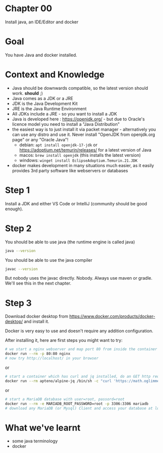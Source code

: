 # Chapter 00

Install java, an IDE/Editor and docker

# Goal

You have Java and docker installed.

# Context and Knowledge

* Java should be downwards compatible, so the latest version should work. **should** ;)
* Java comes as a JDK or a JRE
* JDK is the Java Development Kit
* JRE is the Java Runtime Environment
* All JDKs include a JRE - so you want to install a JDK
* Java is developed here : https://openjdk.org/ - but due to Oracle's licence model you need to install a "Java Distribution"
* the easiest way is to just install it via packet manager - alternatively you can use any distro and use it. Never install "OpenJDK from openjdk.org page" or any "Oracle Java"!
    * debian: `apt install openjdk-17-jdk` or https://adoptium.net/temurin/releases/ for a latest version of Java
    * macos: `brew install openjdk` (this installs the latest version)
    * windows: `winget install EclipseAdoptium.Temurin.21.JDK`
* docker makes development in many situations much easier, as it easily provides 3rd party software like webservers or databases


# Step 1

Install a JDK and either VS Code or IntelliJ (community should be good enough).

# Step 2

You should be able to use java (the runtime engine is called java)

```bash
java --version
```

You should be able to use the java compiler

```bash
javac --version
```

But nobody uses the javac directly. Nobody. Always use maven or gradle. We'll see this in the next chapter.

# Step 3 

Download docker desktop from https://www.docker.com/products/docker-desktop/ and install it.

Docker is very easy to use and doesn't require any addition configuration.

After installing it, here are first steps you might want to try:

```bash
# we start a nginx webserver and map port 80 from inside the container to your host
docker run --rm -p 80:80 nginx
# now try http://localhost/ in your browser
```

or

```bash
# start a container which has curl and jq installed, do an GET http request to math.oglimmer.com to solve 5+7*4 and format the resulting JSON nicely
docker run --rm apteno/alpine-jq /bin/sh -c "curl 'https://math.oglimmer.de/v1/calc?expression=5+7*4' -s | jq"
```

or

```bash
# start a MariaDB database with user=root, passord=root
docker run --rm -e MARIADB_ROOT_PASSWORD=root -p 3306:3306 mariadb
# download any MariaDB (or Mysql) Client and access your database at localhost with root/root
```

# What we've learnt

* some java terminology
* docker
